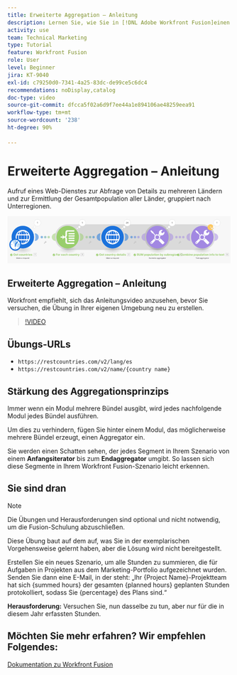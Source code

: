 ```yaml
---
title: Erweiterte Aggregation – Anleitung
description: Lernen Sie, wie Sie in [!DNL Adobe Workfront Fusion]einen Web-Dienst aufrufen, um Details zu mehreren Ländern abzurufen und die Population zu identifizieren, gruppiert nach Unterregionen.
activity: use
team: Technical Marketing
type: Tutorial
feature: Workfront Fusion
role: User
level: Beginner
jira: KT-9040
exl-id: c79250d0-7341-4a25-83dc-de99ce5c6dc4
recommendations: noDisplay,catalog
doc-type: video
source-git-commit: dfcca5f02a6d9f7ee44a1e894106ae48259eea91
workflow-type: tm+mt
source-wordcount: '238'
ht-degree: 90%

---
```


# Erweiterte Aggregation – Anleitung

Aufruf eines Web-Dienstes zur Abfrage von Details zu mehreren Ländern und zur Ermittlung der Gesamtpopulation aller Länder, gruppiert nach Unterregionen.

![Ein Bild des Fusion-Szenarios](assets/iteration-and-aggregation-3.png)

## Erweiterte Aggregation – Anleitung

Workfront empfiehlt, sich das Anleitungsvideo anzusehen, bevor Sie versuchen, die Übung in Ihrer eigenen Umgebung neu zu erstellen.

>[!VIDEO](https://video.tv.adobe.com/v/335281/?quality=12&learn=on&enablevpops)

## Übungs-URLs

* `https://restcountries.com/v2/lang/es`
* `https://restcountries.com/v2/name/{country name}`



## Stärkung des Aggregationsprinzips

Immer wenn ein Modul mehrere Bündel ausgibt, wird jedes nachfolgende Modul jedes Bündel ausführen.

Um dies zu verhindern, fügen Sie hinter einem Modul, das möglicherweise mehrere Bündel erzeugt, einen Aggregator ein.

Sie werden einen Schatten sehen, der jedes Segment in Ihrem Szenario von einem **Anfangsiterator** bis zum **Endaggregator** umgibt. So lassen sich diese Segmente in Ihrem Workfront Fusion-Szenario leicht erkennen.

## Sie sind dran

>[!NOTE]
>
>Die Übungen und Herausforderungen sind optional und nicht notwendig, um die Fusion-Schulung abzuschließen.

Diese Übung baut auf dem auf, was Sie in der exemplarischen Vorgehensweise gelernt haben, aber die Lösung wird nicht bereitgestellt.

Erstellen Sie ein neues Szenario, um alle Stunden zu summieren, die für Aufgaben in Projekten aus dem Marketing-Portfolio aufgezeichnet wurden. Senden Sie dann eine E-Mail, in der steht: „Ihr {Project Name}-Projektteam hat sich {summed hours} der gesamten {planned hours} geplanten Stunden protokolliert, sodass Sie {percentage} des Plans sind.“

**Herausforderung:** Versuchen Sie, nun dasselbe zu tun, aber nur für die in diesem Jahr erfassten Stunden.

## Möchten Sie mehr erfahren? Wir empfehlen Folgendes:

[Dokumentation zu Workfront Fusion](https://experienceleague.adobe.com/en/docs/workfront-fusion/using/get-started-with-fusion/understand-workfront-fusion/workfront-fusion-overview)
